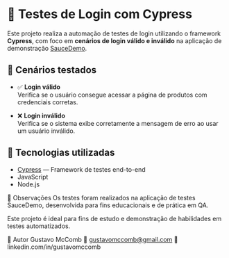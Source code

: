# 🔐 Testes de Login com Cypress

Este projeto realiza a automação de testes de login utilizando o framework **Cypress**, com foco em **cenários de login válido e inválido** na aplicação de demonstração [SauceDemo](https://www.saucedemo.com/).

## 🧪 Cenários testados

- ✅ **Login válido**  
  Verifica se o usuário consegue acessar a página de produtos com credenciais corretas.
  
- ❌ **Login inválido**  
  Verifica se o sistema exibe corretamente a mensagem de erro ao usar um usuário inválido.

## 🚀 Tecnologias utilizadas

- [Cypress](https://www.cypress.io/) — Framework de testes end-to-end
- JavaScript
- Node.js

📌 Observações
Os testes foram realizados na aplicação de testes SauceDemo, desenvolvida para fins educacionais e de prática em QA.

Este projeto é ideal para fins de estudo e demonstração de habilidades em testes automatizados.

💼 Autor
Gustavo McComb
📧 gustavomccomb@gmail.com
🔗 linkedin.com/in/gustavomccomb
